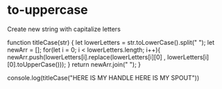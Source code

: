 # to-uppercase
Create new string with capitalize letters

function titleCase(str) {
	let lowerLetters = str.toLowerCase().split(" ");
	let newArr = [];
	for(let i = 0; i < lowerLetters.length; i++){
		newArr.push(lowerLetters[i].replace(lowerLetters[i][0] , lowerLetters[i][0].toUpperCase()));
	}
	return newArr.join(" ");
  }

console.log(titleCase("HERE IS MY HANDLE HERE IS MY SPOUT"))
